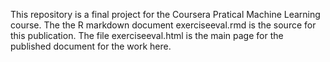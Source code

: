 This repository is a final project for the Coursera Pratical Machine Learning course.
The the R markdown document exerciseeval.rmd is the source for this publication.  The file
exerciseeval.html is the main page for the published document for the work here.
